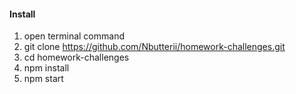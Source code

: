 #### Install
1. open terminal command 
2. git clone https://github.com/Nbutterii/homework-challenges.git
3. cd homework-challenges
4. npm install
5. npm start
